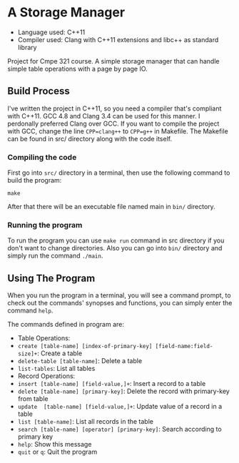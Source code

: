 A Storage Manager
=================

- Language used: C++11
- Compiler used: Clang with C++11 extensions and libc++ as standard library

Project for Cmpe 321 course. A simple storage manager that can handle simple table operations with a page by page IO.

Build Process
-------------

I've written the project in C++11, so you need a compiler that's compliant with C++11. GCC 4.8 and Clang 3.4 can be used for this manner. I perdonally preferred Clang over GCC. If you want to compile the project with GCC, change the line `CPP=clang++` to `CPP=g++` in Makefile. The Makefile can be found in src/ directory along with the code itself.

### Compiling the code

First go into `src/` directory in a terminal, then use the following command to build the program:

    make

After that there will be an executable file named main in `bin/` directory.

### Running the program

To run the program you can use `make run` command in src directory if you don't want to change directories. Also you can go into `bin/` directory and simply run the command `./main`.

Using The Program
-----------------

When you run the program in a terminal, you will see a command prompt, to check out the commands' synopses and functions, you can simply enter the command `help`.

The commands defined in program are:
+ Table Operations:
 + `create [table-name] [index-of-primary-key] [field-name:field-size]+`: Create a table
 + `delete-table [table-name]`: Delete a table
 + `list-tables`: List all tables
+ Record Operations: 
 + `insert [table-name] [field-value,]+`: Insert a record to a table
 + `delete [table-name] [primary-key]`: Delete the record with primary-key from table
 + `update  [table-name] [field-value,]+`: Update value of a record in a table
 + `list [table-name]`: List all records in the table
 + `search [table-name] [operator] [primary-key]`: Search according to primary key
 + `help`: Show this message
 + `quit` or `q`: Quit the program

